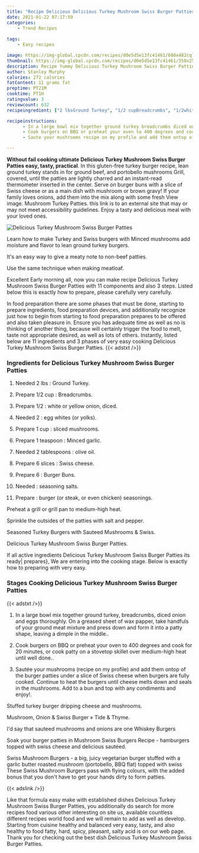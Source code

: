 ```yaml
---
title: "Recipe Delicious Delicious Turkey Mushroom Swiss Burger Patties"
date: 2021-01-22 07:17:59
categories:
    - Trend Recipes
    
tags:
    - Easy recipes

image: https://img-global.cpcdn.com/recipes/d0e5d5e13fc41461/680x482cq70/delicious-turkey-mushroom-swiss-burger-patties-recipe-main-photo.jpg
thumbnail: https://img-global.cpcdn.com/recipes/d0e5d5e13fc41461/350x250cq70/delicious-turkey-mushroom-swiss-burger-patties-recipe-main-photo.jpg
description: Recipe Yummy Delicious Turkey Mushroom Swiss Burger Patties with 11 ingredients and 3 stages of easy cooking.
author: Stanley Murphy
calories: 272 calories
fatContent: 11 grams fat
preptime: PT21M
cooktime: PT1H
ratingvalue: 3
reviewcount: 632
recipeingredient: ["2 lbsGround Turkey", "1/2 cupBreadcrumbs", "1/2white or yellow onion diced", "2egg whites or yolks", "1 cupsliced mushrooms", "1 teaspoonMinced garlic", "2 tablespoonsolive oil", "6 slicesSwiss cheese", "6Burger Buns", "seasoning salts", "burger or steak or even chicken seasonings"]

recipeinstructions: 
      - In a large bowl mix together ground turkey breadcrumbs diced onion and eggs thoroughly On a greased sheet of wax papper take handfuls of your ground meat mixture and press down and form it into a patty shape leaving a dimple in the middle 
      - Cook burgers on BBQ or preheat your oven to 400 degrees and cook for 20 minutes or cook patty on a stovetop skillet over mediumhigh heat until well done 
      - Saute your mushrooms recipe on my profile and add them ontop of the burger patties under a slice of Swiss cheese when burgers are fully cooked Continue to heat the burgers until cheese melts down and seals in the mushrooms Add to a bun and top with any condiments and enjoy

---
```




**Without fail cooking ultimate Delicious Turkey Mushroom Swiss Burger Patties easy, tasty, practical**. In this gluten-free turkey burger recipe, lean ground turkey stands in for ground beef, and portobello mushrooms Grill, covered, until the patties are lightly charred and an instant-read thermometer inserted in the center. Serve on burger buns with a slice of Swiss cheese or as a main dish with mushroom or brown gravy! If your family loves onions, add them into the mix along with some fresh View image. Mushroom Turkey Patties. this link is to an external site that may or may not meet accessibility guidelines. Enjoy a tasty and delicious meal with your loved ones.


![Delicious Turkey Mushroom Swiss Burger Patties](https://img-global.cpcdn.com/recipes/d0e5d5e13fc41461/680x482cq70/delicious-turkey-mushroom-swiss-burger-patties-recipe-main-photo.jpg "Delicious Turkey Mushroom Swiss Burger Patties")



Learn how to make Turkey and Swiss burgers with Minced mushrooms add moisture and flavor to lean ground turkey burgers.

It&#39;s an easy way to give a meaty note to non-beef patties.

Use the same technique when making meatloaf.


Excellent Early morning all, now you can make recipe Delicious Turkey Mushroom Swiss Burger Patties with 11 components and also 3 steps. Listed below this is exactly how to prepare, please carefully very carefully.

In food preparation there are some phases that must be done, starting to prepare ingredients, food preparation devices, and additionally recognize just how to begin from starting to food preparation prepares to be offered and also taken pleasure in. Ensure you has adequate time as well as no is thinking of another thing, because will certainly trigger the food to melt, taste not appropriate desired, as well as lots of others. Instantly, listed below are 11 ingredients and 3 phases of very easy cooking Delicious Turkey Mushroom Swiss Burger Patties.
{{< adstxt />}}

### Ingredients for Delicious Turkey Mushroom Swiss Burger Patties


1. Needed 2 lbs : Ground Turkey.

1. Prepare 1/2 cup : Breadcrumbs.

1. Prepare 1/2 : white or yellow onion, diced.

1. Needed 2 : egg whites (or yolks).

1. Prepare 1 cup : sliced mushrooms.

1. Prepare 1 teaspoon : Minced garlic.

1. Needed 2 tablespoons : olive oil.

1. Prepare 6 slices : Swiss cheese.

1. Prepare 6 : Burger Buns.

1. Needed  : seasoning salts.

1. Prepare  : burger (or steak, or even chicken) seasonings.


Preheat a grill or grill pan to medium-high heat.

Sprinkle the outsides of the patties with salt and pepper.

Seasoned Turkey Burgers with Sauteed Mushrooms &amp; Swiss.

Delicious Turkey Mushroom Swiss Burger Patties.


If all active ingredients Delicious Turkey Mushroom Swiss Burger Patties its ready| prepares}, We are entering into the cooking stage. Below is exactly how to preparing with very easy.

### Stages Cooking Delicious Turkey Mushroom Swiss Burger Patties

{{< adstxt />}}


1. In a large bowl mix together ground turkey, breadcrumbs, diced onion and eggs thoroughly. On a greased sheet of wax papper, take handfuls of your ground meat mixture and press down and form it into a patty shape, leaving a dimple in the middle..



1. Cook burgers on BBQ or preheat your oven to 400 degrees and cook for 20 minutes, or cook patty on a stovetop skillet over medium-high heat until well done..



1. Sautée your mushrooms (recipe on my profile) and add them ontop of the burger patties under a slice of Swiss cheese when burgers are fully cooked. Continue to heat the burgers until cheese melts down and seals in the mushrooms. Add to a bun and top with any condiments and enjoy!.




Stuffed turkey burger dripping cheese and mushrooms.

Mushroom, Onion &amp; Swiss Burger » Tide &amp; Thyme.

I&#39;d say that sauteed mushrooms and onions are one Whiskey Burgers

Soak your burger patties in Mushroom Swiss Burgers Recipe - hamburgers topped with swiss cheese and delicious sautéed.

Swiss Mushroom Burgers - a big, juicy vegetarian burger stuffed with a garlic butter roasted mushroom (portobello, BBQ flat) topped with swiss These Swiss Mushroom Burgers pass with flying colours, with the added bonus that you don&#39;t have to get your hands dirty to form patties.


{{< adslink />}}

Like that formula easy make with established dishes Delicious Turkey Mushroom Swiss Burger Patties, you additionally do search for more recipes food various other interesting on site us, available countless different recipes world food and we will remain to add as well as develop. Starting from cuisine healthy and balanced very easy, tasty, and also healthy to food fatty, hard, spicy, pleasant, salty acid is on our web page. Thank you for checking out the best dish Delicious Turkey Mushroom Swiss Burger Patties.
